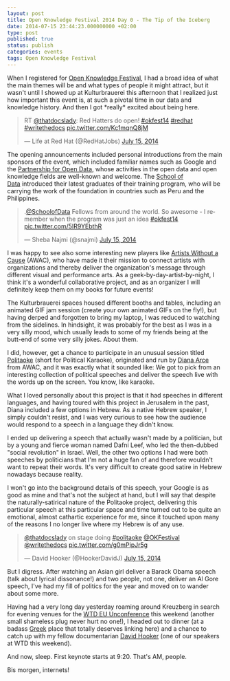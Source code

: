 ```yaml
---
layout: post
title: Open Knowledge Festival 2014 Day 0 - The Tip of the Iceberg
date: 2014-07-15 23:44:23.000000000 +02:00
type: post
published: true
status: publish
categories: events
tags: Open Knowledge Festival
---
```


When I registered for [Open Knowledge Festival](http://2014.okfestival.org/), I had a broad idea of what the main themes will be and what types of people it might attract, but it wasn't until I showed up at Kulturbrauerei this afternoon that I realized just how important this event is, at such a pivotal time in our data and knowledge history. And then I got \*really\* excited about being here.

<blockquote class="twitter-tweet" data-lang="en"><p lang="en" dir="ltr">RT <a href="https://twitter.com/ThatDocsLady">@thatdocslady</a>: Red Hatters do open! <a href="https://twitter.com/hashtag/okfest14?src=hash">#okfest14</a> <a href="https://twitter.com/hashtag/redhat?src=hash">#redhat</a> <a href="https://twitter.com/hashtag/writethedocs?src=hash">#writethedocs</a> <a href="http://t.co/Kc1mqnQ8jM">pic.twitter.com/Kc1mqnQ8jM</a></p>&mdash; Life at Red Hat (@RedHatJobs) <a href="https://twitter.com/RedHatJobs/status/489138643827560448">July 15, 2014</a></blockquote>
<script async src="//platform.twitter.com/widgets.js" charset="utf-8"></script>

The opening announcements included personal introductions from the main sponsors of the event, which included familiar names such as Google and the [Partnership for Open Data](https://okfn.org/projects/partnership-for-open-data/), whose activities in the open data and open knowledge fields are well-known and welcome. The [School of Data](http://schoolofdata.org/) introduced their latest graduates of their training program, who will be carrying the work of the foundation in countries such as Peru and the Philippines.

<blockquote class="twitter-tweet" data-lang="en"><p lang="en" dir="ltr">.<a href="https://twitter.com/SchoolOfData">@SchoolofData</a> Fellows from around the world. So awesome - I remember when the program was just an idea <a href="https://twitter.com/hashtag/okfest14?src=hash">#okfest14</a> <a href="http://t.co/5IR9YEbthR">pic.twitter.com/5IR9YEbthR</a></p>&mdash; Sheba Najmi (@snajmi) <a href="https://twitter.com/snajmi/status/489153345761079296">July 15, 2014</a></blockquote>
<script async src="//platform.twitter.com/widgets.js" charset="utf-8"></script>

I was happy to see also some interesting new players like [Artists Without a Cause](http://artistswac.org/) (AWAC), who have made it their mission to connect artists with organizations and thereby deliver the organization's message through different visual and performance arts. As a geek-by-day-artist-by-night, I think it's a wonderful collaborative project, and as an organizer I will definitely keep them on my books for future events!

The Kulturbrauerei spaces housed different booths and tables, including an animated GIF jam session (create your own animated GIFs on the fly!), but having derped and forgotten to bring my laptop, I was reduced to watching from the sidelines. In hindsight, it was probably for the best as I was in a very silly mood, which usually leads to some of my friends being at the butt-end of some very silly jokes. About them.

I did, however, get a chance to participate in an unusual session titled [Politaoke](http://www.politaoke.com/) (short for Political Karaoke), originated and run by [Diana Arce](https://twitter.com/visualosmosis) from AWAC, and it was exactly what it sounded like: We got to pick from an interesting collection of political speeches and deliver the speech live with the words up on the screen. You know, like karaoke.

What I loved personally about this project is that it had speeches in different languages, and having toured with this project in Jerusalem in the past, Diana included a few options in Hebrew. As a native Hebrew speaker, I simply couldn't resist, and I was very curious to see how the audience would respond to a speech in a language they didn't know.

I ended up delivering a speech that actually wasn't made by a politician, but by a young and fierce woman named Dafni Leef, who led the then-dubbed "social revolution" in Israel. Well, the other two options I had were both speeches by politicians that I'm not a huge fan of and therefore wouldn't want to repeat their words. It's very difficult to create good satire in Hebrew nowadays because reality.

I won't go into the background details of this speech, your Google is as good as mine and that's not the subject at hand, but I will say that despite the naturally-satirical nature of the Politaoke project, delivering this particular speech at this particular space and time turned out to be quite an emotional, almost cathartic experience for me, since it touched upon many of the reasons I no longer live where my Hebrew is of any use.

<blockquote class="twitter-tweet" data-lang="en"><p lang="en" dir="ltr"><a href="https://twitter.com/ThatDocsLady">@thatdocslady</a> on stage doing <a href="https://twitter.com/hashtag/politaoke?src=hash">#politaoke</a> <a href="https://twitter.com/OKFestival">@OKFestival</a> <a href="https://twitter.com/writethedocs">@writethedocs</a> <a href="http://t.co/g0mPipJr5g">pic.twitter.com/g0mPipJr5g</a></p>&mdash; David Hooker (@HookerDavidJ) <a href="https://twitter.com/HookerDavidJ/status/489106044967456768">July 15, 2014</a></blockquote>
<script async src="//platform.twitter.com/widgets.js" charset="utf-8"></script>

But I digress. After watching an Asian girl deliver a Barack Obama speech (talk about lyrical dissonance!) and two people, not one, deliver an Al Gore speech, I've had my fill of politics for the year and moved on to wander about some more.

Having had a very long day yesterday roaming around Kreuzberg in search for evening venues for the [WTD EU Unconference](http://conf.writethedocs.org/eu/2014/unconf-berlin.html) this weekend (another small shameless plug never hurt no one!), I headed out to dinner (at a badass [Greek](http://www.labyrinth-berlin.de/) place that totally deserves linking here) and a chance to catch up with my fellow documentarian [David Hooker](https://twitter.com/HookerDavidJ) (one of our speakers at WTD this weekend).

And now, sleep. First keynote starts at 9:20. That's AM, people.

Bis morgen, internets!
